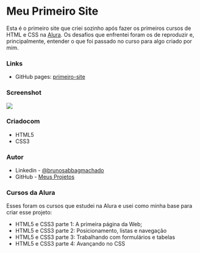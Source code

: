 # Meu Primeiro Site

Esta é o primeiro site que criei sozinho após fazer os primeiros cursos de HTML e CSS na [Alura](https://www.alura.com.br/). Os desafios que enfrentei foram os de reproduzir e, principalmente, entender o que foi passado no curso para algo criado por mim.

### Links

- GitHub pages: [primeiro-site](https://brunosabbagmachado.github.io/primeiro-site/)

### Screenshot

![](./imagens/sreen-site.JPG)


### Criadocom

- HTML5
- CSS3


### Autor

- Linkedin - [@brunosabbagmachado](https://www.linkedin.com/in/brunosabbagmachado/)
- GitHub - [Meus Projetos](https://github.com/brunosabbagmachado)


### Cursos da Alura

Esses foram os cursos que estudei na Alura e usei como minha base para criar esse projeto:

- HTML5 e CSS3 parte 1: A primeira página da Web;
- HTML5 e CSS3 parte 2: Posicionamento, listas e navegação
- HTML5 e CSS3 parte 3: Trabalhando com formulários e tabelas
- HTML5 e CSS3 parte 4: Avançando no CSS